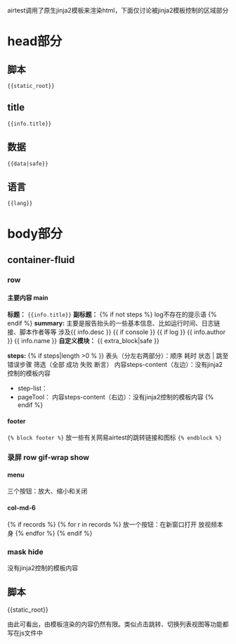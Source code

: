 airtest调用了原生jinja2模板来渲染html，下面仅讨论被jinja2模板控制的区域部分

# head部分
## 脚本
`{{static_root}}`
## title
`{{info.title}}`
## 数据
`{{data|safe}}`
## 语言
`{{lang}}`

# body部分
## container-fluid
### row
#### 主要内容 main
**标题：**
`{{info.title}}`
**副标题：**
{% if not steps %}
log不存在的提示语
{% endif %}
**summary:**
主要是报告抬头的一些基本信息、比如运行时间、日志链接、脚本作者等等
涉及{{ info.desc }} {{ if console }} {{ if log }} {{ info.author }}  {{ info.name }} 
**自定义模块：**
{{ extra_block|safe }}

**steps:**
{% if steps|length >0 % }}
表头（分左右两部分）：顺序 耗时 状态    |     跳至错误步骤 筛选（全部 成功 失败 断言）
内容steps-content（左边）：没有jinja2控制的模板内容
+ step-list：
+ pageTool：
内容steps-content（右边）：没有jinja2控制的模板内容
{% endif %}

#### footer
`{% block footer %}`
放一些有关网易airtest的跳转链接和图标
`{% endblock %}`

### 录屏 row gif-wrap show
#### menu
三个按钮：放大、缩小和关闭
#### col-md-6
{% if records %}
  {% for r in records %}
    放一个按钮：在新窗口打开
    放视频本身
  {% endfor %}
{% endif %}

### mask hide
没有jinja2控制的模板内容

## 脚本
{{static_root}}

由此可看出，由模板渲染的内容仍然有限。类似点击跳转、切换列表视图等功能都写在js文件中
